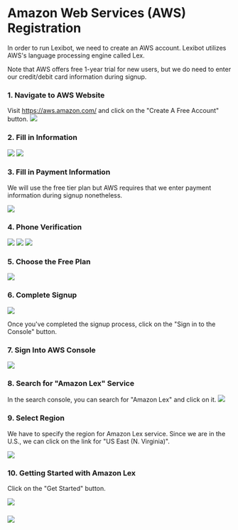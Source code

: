 # Amazon Web Services (AWS) Registration

In order to run Lexibot, we need to create an AWS account. Lexibot utilizes AWS's language processing engine called Lex. 

Note that AWS offers free 1-year trial for new users, but we do need to enter our credit/debit card information during signup. 

### 1. Navigate to AWS Website
Visit https://aws.amazon.com/ and click on the "Create A Free Account" button.
![](images/aws_setup/1.png)

### 2. Fill in Information
![](images/aws_setup/2.png)
![](images/aws_setup/3.png)

### 3. Fill in Payment Information

We will use the free tier plan but AWS requires that we enter payment information during signup nonetheless.

![](images/aws_setup/4.png)

### 4. Phone Verification
![](images/aws_setup/5.png)
![](images/aws_setup/6.png)
![](images/aws_setup/7.png)

### 5. Choose the Free Plan
![](images/aws_setup/8.png)

### 6. Complete Signup
![](images/aws_setup/10.png)

Once you've completed the signup process, click on the "Sign in to the Console" button.

### 7. Sign Into AWS Console
![](images/aws_setup/11.png)


### 8. Search for "Amazon Lex" Service

In the search console, you can search for "Amazon Lex" and click on it.
![](images/aws_setup/12.png)


### 9. Select Region

We have to specify the region for Amazon Lex service. Since we are in the U.S., we can click on the link for "US East (N. Virginia)".

![](images/aws_setup/17.png)


### 10. Getting Started with Amazon Lex
Click on the "Get Started" button.

![](images/aws_setup/20.png)

###
![](images/aws_setup/21.png)